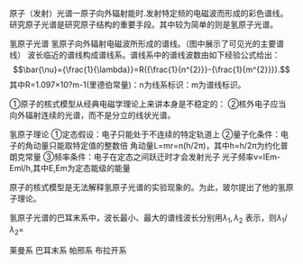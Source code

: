 原子（发射）光谱一原子向外辐射能时.发射特定频的电磁波而形成的彩色谱线。
研究原子光谱是研究原子结构的重要手段。其中较为简单的则是氢原子光谱。

氢原子光谱
氢原子向外辐射电磁波所形成的谱线。（图中展示了可见光的主要谱线）
波长临近的谱线构成谱线系。谱线系中的谱线波数由如下经验公式给出：
$$\bar{\nu}={\frac{1}{\lambda}}=R({\frac{1}{n^{2}}}-{\frac{1}{m^{2}}}).$$
其中R=1.097×10?m-1(里德伯常量)：n为线系标识：m为谱线标识。

①原子的核式模型从经典电磁学理论上来讲本身是不稳定的：
②核外电子应当向外辐射连续的光谱，而不是分立的线状光谱。

氢原子理论
①定态假设：电子只能处于不连续的特定轨道上
②量子化条件：电子的角动量只能取特定值的整数倍
角动量L=mr=n(h/2π)，其中h=h/2π为约化普朗克常量
③频率条件：电子在定态之间跃迁时才会发射光子
光子频率v=IEm-Eml/h,其中E,Em为定态能级的能量

原子的核式模型是无法解释氢原子光谱的实验现象的。为此，玻尔提出了他的氢原子理论。

氢原子光谱的巴耳末系中，波长最小、最大的谱线波长分别用$\lambda_{1},\lambda_{2}$ 表示，则$\lambda_{1}/\lambda_{2}=$

莱曼系
巴耳末系
帕邢系
布拉开系